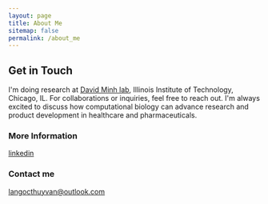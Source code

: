 ```yaml
---
layout: page
title: About Me
sitemap: false
permalink: /about_me
---
```


## Get in Touch

I'm doing research at [David Minh lab](https://ccbatiit.github.io/), Illinois Institute of Technology, Chicago, IL. For collaborations or inquiries, feel free to reach out. I'm always excited to discuss how computational biology can advance research and product development in healthcare and pharmaceuticals.

### More Information

[linkedin](https://www.linkedin.com/in/thuy-van-la-ngoc/)

### Contact me

[langocthuyvan@outlook.com](mailto:langocthuyvan@outlook.com)

